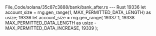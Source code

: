 File_Code/solana/35c87c3888/bank/bank_after.rs --- Rust
19336             let account_size = rng.gen_range(1, MAX_PERMITTED_DATA_LENGTH) as usize;                                                                   19336             let account_size = rng.gen_range(
                                                                                                                                                             19337                 1,
                                                                                                                                                             19338                 MAX_PERMITTED_DATA_LENGTH as usize - MAX_PERMITTED_DATA_INCREASE,
                                                                                                                                                             19339             );

